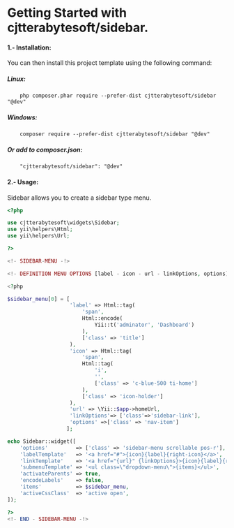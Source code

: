 Getting Started with cjtterabytesoft/sidebar.
=============================================

#### 1.- Installation:

You can then install this project template using the following command:

##### Linux:

```
    php composer.phar require --prefer-dist cjtterabytesoft/sidebar "@dev"
```

##### Windows:

```
    composer require --prefer-dist cjtterabytesoft/sidebar "@dev"
```

##### Or add to composer.json:

```
    "cjtterabytesoft/sidebar": "@dev"
```

#### 2.- Usage:

Sidebar allows you to create a sidebar type menu.

```php
<?php

use cjtterabytesoft\widgets\Sidebar;
use yii\helpers\Html;
use yii\helpers\Url;

?>

<!- SIDEBAR-MENU -!>

<!- DEFINITION MENU OPTIONS [label - icon - url - linkOptions, options] -!>

<?php

$sidebar_menu[0] = [
                    'label' => Html::tag(
                        'span',
                        Html::encode(
                            Yii::t('adminator', 'Dashboard')
                        ),
                        ['class' => 'title']
                    ),
                    'icon' => Html::tag(
                        'span',
                        Html::tag(
                            'i',
                            '',
                            ['class' => 'c-blue-500 ti-home']
                        ),
                        ['class' => 'icon-holder']
                    ),
                    'url' => \Yii::$app->homeUrl,
                    'linkOptions'=> ['class'=>'sidebar-link'],
                    'options' =>['class' => 'nav-item']
                   ];

echo Sidebar::widget([
    'options'         => ['class' => 'sidebar-menu scrollable pos-r'],
    'labelTemplate'   => '<a href="#">{icon}{label}{right-icon}</a>',
    'linkTemplate'    => '<a href="{url}" {linkOptions}>{icon}{label}{right-icon}</a>',
    'submenuTemplate' => '<ul class=\"dropdown-menu\">{items}</ul>',
    'activateParents' => true,
    'encodeLabels'    => false,
    'items'           => $sidebar_menu,
    'activeCssClass'  => 'active open',
]);

?>
<!- END - SIDEBAR-MENU -!>
```